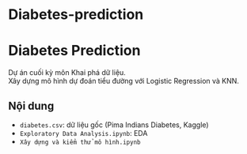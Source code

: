 # Diabetes-prediction


# Diabetes Prediction

Dự án cuối kỳ môn Khai phá dữ liệu.  
Xây dựng mô hình dự đoán tiểu đường với Logistic Regression và KNN.

## Nội dung
- `diabetes.csv`: dữ liệu gốc (Pima Indians Diabetes, Kaggle)
- `Exploratory Data Analysis.ipynb`: EDA
- `Xây dựng và kiểm thử mô hình.ipynb`

